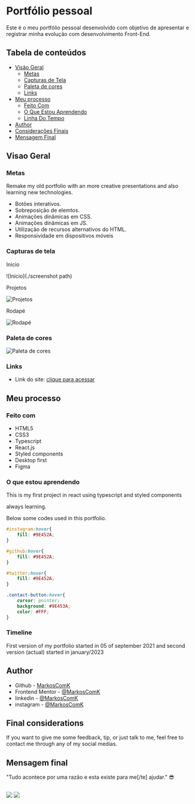 # Portfólio pessoal

Este é o meu portfólio pessoal desenvolvido com objetivo de apresentar e registrar minha evolução com desenvolvimento Front-End.

## Tabela de conteúdos

- [Visão Geral](#visao-geral)
  - [Metas](#metas)
  - [Capturas de Tela](#capturas-de-tela)
  - [Paleta de cores](#paleta-de-cores)
  - [Links](#links)
- [Meu processo](#meu-processo)
  - [Feito Com](#feito-com)
  - [O Que Estou Aprendendo](#o-que-estou-aprendendo)
  - [Linha Do Tempo](#linha-do-tempo)
- [Author](#autor)
- [Considerações Finais](#considerações-finais)
- [Mensagem Final](#mensagem-final)

## Visao Geral

### Metas

Remake my old portfolio with an more creative presentations and also learning new technologies.

- Botões interativos. 
- Sobreposição de elemtos. 
- Animações dinâmicas em CSS. 
- Animações dinâmicas em JS. 
- Utilização de recursos alternativos do HTML. 
- Responsividade em dispositivos móveis 

### Capturas de tela


Inicio

![Inicio](./screenshot path)

Projetos


![Projetos](./imagens/Captura-de-tela-projetos.png)

Rodapé


![Rodapé](./imagens/Captura-de-tela-rodape.png)

### Paleta de cores

![Paleta de cores](./imagens/Paleta-de-cores.png)

### Links

- Link do site: [clique para acessar](https://markoscomk.github.io/Portfolio/index.html)

## Meu processo

### Feito com

- HTML5 
- CSS3
- Typescript
- React.js
- Styled components
- Desktop first
- Figma

### O que estou aprendendo


This is my first project in react using typescript and styled components

always learning.

Below some codes used in this portfolio.

```css
#instagram:hover{
    fill: #9E452A;
}

#github:hover{
    fill: #9E452A;
}

#twitter:hover{
    fill: #9E452A;
}

.contact-button:hover{
    cursor: pointer;
    background: #9E453A;
    color: #FFF;
}
```



### Timeline

First version of my portfolio started in 05 of september 2021 and second version (actual) started in january/2023


## Author

- Github - [MarkosComK](https://github.com/MarkosComK)
- Frontend Mentor - [@MarkosComK](https://www.frontendmentor.io/profile/MarkosComK)
- linkedin - [@MarkosComK](https://www.linkedin.com/in/markos-soares/)
- instagram - [@MarkosComK](https://www.instagram.com/markoscomk/)

## Final considerations

If you want to give me some feedback, tip, or just talk to me, feel free to contact me through any of my social medias.

## Mensagem final

"Tudo acontece por uma razão e esta existe para me[/te] ajudar." 😎

<br>

<div>
  <a href="https://instagram.com/MarkosComK" target="_blank"><img src="https://img.shields.io/badge/-Instagram-%234e2d23?style=for-the-badge&logo=instagram&logoColor=white" target="_blank" ></a>
 <a href = "mailto:markoscomks@gmail.com"><img src="https://img.shields.io/badge/-Gmail-%23333?style=for-the-badge&logo=gmail&logoColor=white" target="_blank" ></a>
</div>

<br>